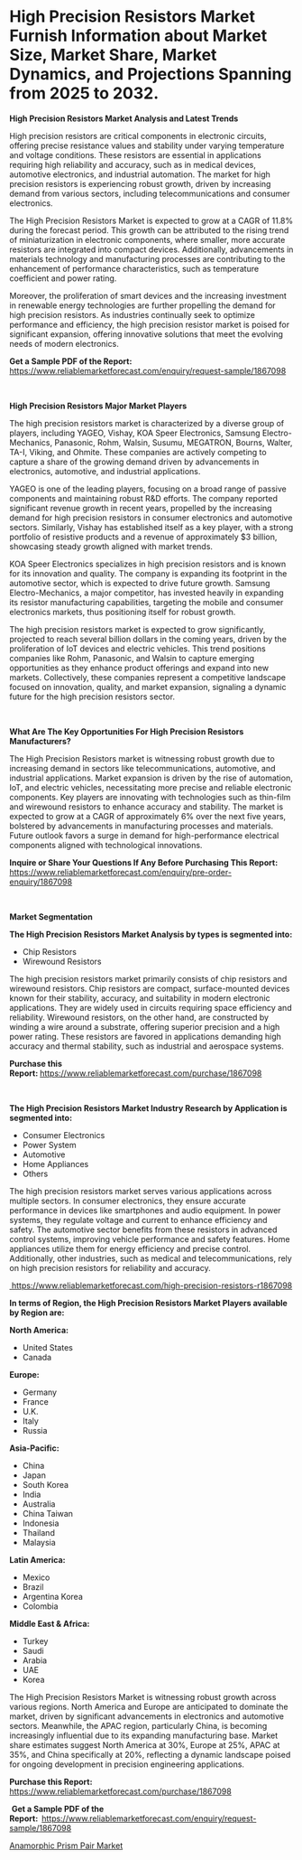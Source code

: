 <p><h1>High Precision Resistors Market Furnish Information about Market Size, Market Share, Market Dynamics, and Projections Spanning from 2025 to 2032.</h1></p><p><strong>High Precision Resistors Market Analysis and Latest Trends</strong></p>
<p><p>High precision resistors are critical components in electronic circuits, offering precise resistance values and stability under varying temperature and voltage conditions. These resistors are essential in applications requiring high reliability and accuracy, such as in medical devices, automotive electronics, and industrial automation. The market for high precision resistors is experiencing robust growth, driven by increasing demand from various sectors, including telecommunications and consumer electronics.</p><p>The High Precision Resistors Market is expected to grow at a CAGR of 11.8% during the forecast period. This growth can be attributed to the rising trend of miniaturization in electronic components, where smaller, more accurate resistors are integrated into compact devices. Additionally, advancements in materials technology and manufacturing processes are contributing to the enhancement of performance characteristics, such as temperature coefficient and power rating.</p><p>Moreover, the proliferation of smart devices and the increasing investment in renewable energy technologies are further propelling the demand for high precision resistors. As industries continually seek to optimize performance and efficiency, the high precision resistor market is poised for significant expansion, offering innovative solutions that meet the evolving needs of modern electronics.</p></p>
<p><strong>Get a Sample PDF of the Report:&nbsp;</strong> <a href="https://www.reliablemarketforecast.com/enquiry/request-sample/1867098?utm_campaign=2291&utm_medium=2&utm_source=Github&utm_content=ia&utm_term=06042025&utm_id=high-precision-resistors">https://www.reliablemarketforecast.com/enquiry/request-sample/1867098</a></p>
<p>&nbsp;</p>
<p><strong>High Precision Resistors Major Market Players</strong></p>
<p><p>The high precision resistors market is characterized by a diverse group of players, including YAGEO, Vishay, KOA Speer Electronics, Samsung Electro-Mechanics, Panasonic, Rohm, Walsin, Susumu, MEGATRON, Bourns, Walter, TA-I, Viking, and Ohmite. These companies are actively competing to capture a share of the growing demand driven by advancements in electronics, automotive, and industrial applications.</p><p>YAGEO is one of the leading players, focusing on a broad range of passive components and maintaining robust R&D efforts. The company reported significant revenue growth in recent years, propelled by the increasing demand for high precision resistors in consumer electronics and automotive sectors. Similarly, Vishay has established itself as a key player, with a strong portfolio of resistive products and a revenue of approximately $3 billion, showcasing steady growth aligned with market trends.</p><p>KOA Speer Electronics specializes in high precision resistors and is known for its innovation and quality. The company is expanding its footprint in the automotive sector, which is expected to drive future growth. Samsung Electro-Mechanics, a major competitor, has invested heavily in expanding its resistor manufacturing capabilities, targeting the mobile and consumer electronics markets, thus positioning itself for robust growth.</p><p>The high precision resistors market is expected to grow significantly, projected to reach several billion dollars in the coming years, driven by the proliferation of IoT devices and electric vehicles. This trend positions companies like Rohm, Panasonic, and Walsin to capture emerging opportunities as they enhance product offerings and expand into new markets. Collectively, these companies represent a competitive landscape focused on innovation, quality, and market expansion, signaling a dynamic future for the high precision resistors sector.</p></p>
<p>&nbsp;</p>
<p><strong>What Are The Key Opportunities For High Precision Resistors Manufacturers?</strong></p>
<p><p>The High Precision Resistors market is witnessing robust growth due to increasing demand in sectors like telecommunications, automotive, and industrial applications. Market expansion is driven by the rise of automation, IoT, and electric vehicles, necessitating more precise and reliable electronic components. Key players are innovating with technologies such as thin-film and wirewound resistors to enhance accuracy and stability. The market is expected to grow at a CAGR of approximately 6% over the next five years, bolstered by advancements in manufacturing processes and materials. Future outlook favors a surge in demand for high-performance electrical components aligned with technological innovations.</p></p>
<p><strong>Inquire or Share Your Questions If Any Before Purchasing This Report:</strong> <a href="https://www.reliablemarketforecast.com/enquiry/pre-order-enquiry/1867098?utm_campaign=2291&utm_medium=2&utm_source=Github&utm_content=ia&utm_term=06042025&utm_id=high-precision-resistors">https://www.reliablemarketforecast.com/enquiry/pre-order-enquiry/1867098</a></p>
<p>&nbsp;</p>
<p><strong>Market Segmentation</strong></p>
<p><strong>The High Precision Resistors Market Analysis by types is segmented into:</strong></p>
<p><ul><li>Chip Resistors</li><li>Wirewound Resistors</li></ul></p>
<p><p>The high precision resistors market primarily consists of chip resistors and wirewound resistors. Chip resistors are compact, surface-mounted devices known for their stability, accuracy, and suitability in modern electronic applications. They are widely used in circuits requiring space efficiency and reliability. Wirewound resistors, on the other hand, are constructed by winding a wire around a substrate, offering superior precision and a high power rating. These resistors are favored in applications demanding high accuracy and thermal stability, such as industrial and aerospace systems.</p></p>
<p><strong>Purchase this Report:&nbsp;</strong><a href="https://www.reliablemarketforecast.com/purchase/1867098?utm_campaign=2291&utm_medium=2&utm_source=Github&utm_content=ia&utm_term=06042025&utm_id=high-precision-resistors">https://www.reliablemarketforecast.com/purchase/1867098</a></p>
<p>&nbsp;</p>
<p><strong>The High Precision Resistors Market Industry Research by Application is segmented into:</strong></p>
<p><ul><li>Consumer Electronics</li><li>Power System</li><li>Automotive</li><li>Home Appliances</li><li>Others</li></ul></p>
<p><p>The high precision resistors market serves various applications across multiple sectors. In consumer electronics, they ensure accurate performance in devices like smartphones and audio equipment. In power systems, they regulate voltage and current to enhance efficiency and safety. The automotive sector benefits from these resistors in advanced control systems, improving vehicle performance and safety features. Home appliances utilize them for energy efficiency and precise control. Additionally, other industries, such as medical and telecommunications, rely on high precision resistors for reliability and accuracy.</p></p>
<p><a href="https://www.reliablemarketforecast.com/high-precision-resistors-r1867098?utm_campaign=2291&utm_medium=2&utm_source=Github&utm_content=ia&utm_term=06042025&utm_id=high-precision-resistors">&nbsp;https://www.reliablemarketforecast.com/high-precision-resistors-r1867098</a></p>
<p><strong>In terms of Region, the High Precision Resistors Market Players available by Region are:</strong></p>
<p>
    <p> <strong> North America: </strong>
        <ul>
            <li>United States</li>
            <li>Canada</li>
        </ul>
        </p> 
    <p> <strong> Europe: </strong>
        <ul>
            <li>Germany</li>
            <li>France</li>
            <li>U.K.</li>
            <li>Italy</li>
            <li>Russia</li>
        </ul>
        </p> 
    <p> <strong> Asia-Pacific: </strong>
        <ul>
            <li>China</li>
            <li>Japan</li>
            <li>South Korea</li>
            <li>India</li>
            <li>Australia</li>
            <li>China Taiwan</li>
            <li>Indonesia</li>
            <li>Thailand</li>
            <li>Malaysia</li>
        </ul>
        </p> 
    <p> <strong> Latin America: </strong>
        <ul>
            <li>Mexico</li>
            <li>Brazil</li>
            <li>Argentina Korea</li>
            <li>Colombia</li>
        </ul>
        </p> 
    <p> <strong> Middle East & Africa: </strong>
        <ul>
            <li>Turkey</li>
            <li>Saudi</li>
            <li>Arabia</li>
            <li>UAE</li>
            <li>Korea</li>
        </ul>
    </p>
    </p>
<p><p>The High Precision Resistors Market is witnessing robust growth across various regions. North America and Europe are anticipated to dominate the market, driven by significant advancements in electronics and automotive sectors. Meanwhile, the APAC region, particularly China, is becoming increasingly influential due to its expanding manufacturing base. Market share estimates suggest North America at 30%, Europe at 25%, APAC at 35%, and China specifically at 20%, reflecting a dynamic landscape poised for ongoing development in precision engineering applications.</p></p>
<p><strong>Purchase this Report: </strong><a href="https://www.reliablemarketforecast.com/purchase/1867098?utm_campaign=2291&utm_medium=2&utm_source=Github&utm_content=ia&utm_term=06042025&utm_id=high-precision-resistors">https://www.reliablemarketforecast.com/purchase/1867098</a></p>
<p>&nbsp;<strong>Get a Sample PDF of the Report:&nbsp;&nbsp;</strong><a href="https://www.reliablemarketforecast.com/enquiry/request-sample/1867098?utm_campaign=2291&utm_medium=2&utm_source=Github&utm_content=ia&utm_term=06042025&utm_id=high-precision-resistors">https://www.reliablemarketforecast.com/enquiry/request-sample/1867098</a></p>
<p><strong></strong></p>
<p><p><a href="https://github.com/rileymgdorcas/Market-Research-Report-List-1/blob/main/anamorphic-prism-pair-market.md?utm_campaign=2291&utm_medium=2&utm_source=Github&utm_content=ia&utm_term=06042025&utm_id=high-precision-resistors">Anamorphic Prism Pair Market</a></p></p>